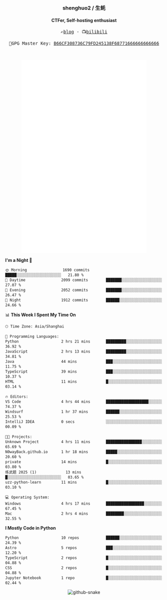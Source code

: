 <h3 align="center"> shenghuo2 / 生蚝 </h3>
<h4 align="center" >CTFer, Self-hosting enthusiast</h3>


<p align="center">
  <samp>
    ✍️<a href="https://blog.shenghuo2.top/">blog</a> -
    📺<a href="https://space.bilibili.com/85894935">bilibili</a>
  </samp>
</p>
<p align="center">
  <samp>
     🔐GPG Master Key: <a align="center" href="https://github.com/shenghuo2.gpg">B66CF308736C79FD245138F68771666666666666</a>
  </samp>
</p>
<br>
<p align="center">
  <a href="https://github.com/shenghuo2">
    <img width="400" align="top" src="https://github.com/shenghuo2/shenghuo2/blob/main/metrics.left.svg" />
  </a>
  <a href="https://github.com/shenghuo2">
    <img width="400" align="top" src="https://github.com/shenghuo2/shenghuo2/blob/main/metrics.right.svg" />
  </a>
</p>


<!--START_SECTION:waka-->
**I'm a Night 🦉** 

```text
🌞 Morning                1690 commits        █████░░░░░░░░░░░░░░░░░░░░   21.80 % 
🌆 Daytime                2099 commits        ███████░░░░░░░░░░░░░░░░░░   27.07 % 
🌃 Evening                2052 commits        ███████░░░░░░░░░░░░░░░░░░   26.47 % 
🌙 Night                  1912 commits        ██████░░░░░░░░░░░░░░░░░░░   24.66 % 
```


📊 **This Week I Spent My Time On** 

```text
🕑︎ Time Zone: Asia/Shanghai

💬 Programming Languages: 
Python                   2 hrs 21 mins       █████████░░░░░░░░░░░░░░░░   36.92 % 
JavaScript               2 hrs 13 mins       █████████░░░░░░░░░░░░░░░░   34.81 % 
Java                     44 mins             ███░░░░░░░░░░░░░░░░░░░░░░   11.75 % 
TypeScript               39 mins             ███░░░░░░░░░░░░░░░░░░░░░░   10.37 % 
HTML                     11 mins             █░░░░░░░░░░░░░░░░░░░░░░░░   03.14 % 

🔥 Editors: 
VS Code                  4 hrs 44 mins       ███████████████████░░░░░░   74.37 % 
Windsurf                 1 hr 37 mins        ██████░░░░░░░░░░░░░░░░░░░   25.53 % 
IntelliJ IDEA            0 secs              ░░░░░░░░░░░░░░░░░░░░░░░░░   00.09 % 

🐱‍💻 Projects: 
Unknown Project          4 hrs 11 mins       ████████████████░░░░░░░░░   65.69 % 
N0wayBack.github.io      1 hr 18 mins        █████░░░░░░░░░░░░░░░░░░░░   20.60 % 
private                  14 mins             █░░░░░░░░░░░░░░░░░░░░░░░░   03.80 % 
练武题 2025 (1)             13 mins             █░░░░░░░░░░░░░░░░░░░░░░░░   03.65 % 
uzz-python-learn         11 mins             █░░░░░░░░░░░░░░░░░░░░░░░░   03.10 % 

💻 Operating System: 
Windows                  4 hrs 17 mins       █████████████████░░░░░░░░   67.45 % 
Mac                      2 hrs 4 mins        ████████░░░░░░░░░░░░░░░░░   32.55 % 
```

**I Mostly Code in Python** 

```text
Python                   10 repos            ██████░░░░░░░░░░░░░░░░░░░   24.39 % 
Astro                    5 repos             ███░░░░░░░░░░░░░░░░░░░░░░   12.20 % 
TypeScript               2 repos             █░░░░░░░░░░░░░░░░░░░░░░░░   04.88 % 
CSS                      2 repos             █░░░░░░░░░░░░░░░░░░░░░░░░   04.88 % 
Jupyter Notebook         1 repo              █░░░░░░░░░░░░░░░░░░░░░░░░   02.44 % 
```




<!--END_SECTION:waka-->


<div align="center">
  <picture>
    <source media="(prefers-color-scheme: dark)" srcset="https://gist.githubusercontent.com/shenghuo2/bfce20b14ab0484cef03bae6e60e0b3a/raw/github-snake-dark.svg" />
    <source media="(prefers-color-scheme: light)" srcset="https://gist.githubusercontent.com/shenghuo2/bfce20b14ab0484cef03bae6e60e0b3a/raw/github-snake.svg" />
    <img alt="github-snake" src="https://gist.githubusercontent.com/shenghuo2/bfce20b14ab0484cef03bae6e60e0b3a/raw/github-snake.svg" />
  </picture>
</div>

<!--
**shenghuo2/shenghuo2** is a ✨ _special_ ✨ repository because its `README.md` (this file) appears on your GitHub profile.

Here are some ideas to get you started:

- 🔭 I’m currently working on ...
- 🌱 I’m currently learning ...
- 👯 I’m looking to collaborate on ...
- 🤔 I’m looking for help with ...
- 💬 Ask me about ...
- 📫 How to reach me: ...
- 😄 Pronouns: ...
- ⚡ Fun fact: ...
-->

